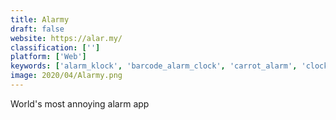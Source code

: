 ```yaml
---
title: Alarmy
draft: false 
website: https://alar.my/
classification: ['']
platform: ['Web']
keywords: ['alarm_klock', 'barcode_alarm_clock', 'carrot_alarm', 'clocks', 'easy_riser', 'easywakeup', 'galarm', 'macbook_alarm', 'morning_ninja', 'pillow_for_ios', 'ruggie', 'sleep_app', 'sleep_calculator', 'sleep_cycle_alarm_clock', 'sleep_time_-_alarm_clock', 'sleep_as_android', 'sleepty', 'snorelax', 'the_rock_clock', 'toonie_alarm', 'uhp_alarm_clock']
image: 2020/04/Alarmy.png
---
```

World's most annoying alarm app